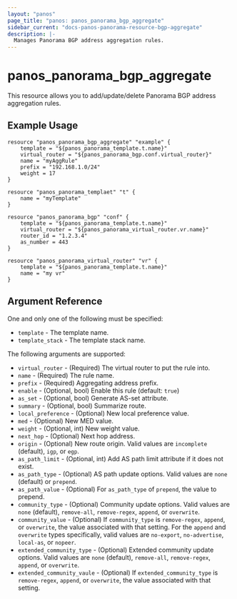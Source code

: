 ```yaml
---
layout: "panos"
page_title: "panos: panos_panorama_bgp_aggregate"
sidebar_current: "docs-panos-panorama-resource-bgp-aggregate"
description: |-
  Manages Panorama BGP address aggregation rules.
---
```


# panos_panorama_bgp_aggregate

This resource allows you to add/update/delete Panorama BGP address aggregation
rules.

## Example Usage

```hcl
resource "panos_panorama_bgp_aggregate" "example" {
    template = "${panos_panorama_template.t.name}"
    virtual_router = "${panos_panorama_bgp.conf.virtual_router}"
    name = "myAggRule"
    prefix = "192.168.1.0/24"
    weight = 17
}

resource "panos_panorama_templaet" "t" {
    name = "myTemplate"
}

resource "panos_panorama_bgp" "conf" {
    template = "${panos_panorama_template.t.name}"
    virtual_router = "${panos_panorama_virtual_router.vr.name}"
    router_id = "1.2.3.4"
    as_number = 443
}

resource "panos_panorama_virtual_router" "vr" {
    template = "${panos_panorama_template.t.name}"
    name = "my vr"
}
```

## Argument Reference

One and only one of the following must be specified:

* `template` - The template name.
* `template_stack` - The template stack name.

The following arguments are supported:

* `virtual_router` - (Required) The virtual router to put the rule into.
* `name` - (Required) The rule name.
* `prefix` - (Required) Aggregating address prefix.
* `enable` - (Optional, bool) Enable this rule (default: `true`)
* `as_set` - (Optional, bool) Generate AS-set attribute.
* `summary` - (Optional, bool) Summarize route.
* `local_preference` - (Optional) New local preference value.
* `med` - (Optional) New MED value.
* `weight` - (Optional, int) New weight value.
* `next_hop` - (Optional) Next hop address.
* `origin` - (Optional) New route origin.  Valid values are `incomplete`
  (default), `igp`, or `egp`.
* `as_path_limit` - (Optional, int) Add AS path limit attribute if it does
  not exist.
* `as_path_type` - (Optional) AS path update options.  Valid values are
  `none` (default) or `prepend`.
* `as_path_value` - (Optional) For `as_path_type` of `prepend`, the value to
  prepend.
* `community_type` - (Optional) Community update options.  Valid values are
  `none` (default), `remove-all`, `remove-regex`, `append`, or `overwrite`.
* `community_value` - (Optional) If `community_type` is `remove-regex`,
  `append`, or `overwrite`, the value associated with that setting.  For the
  `append` and `overwrite` types specifically, valid values are
  `no-export`, `no-advertise`, `local-as`, or `nopeer`.
* `extended_community_type` - (Optional) Extended community update options.  Valid
  values are `none` (default), `remove-all`, `remove-regex`, `append`, or `overwrite`.
* `extended_community_vaule` - (Optional) If `extended_community_type` is
  `remove-regex`, `append`, or `overwrite`, the value associated with that setting.
